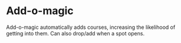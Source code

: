 Add-o-magic
===========

Add-o-magic automatically adds courses, increasing the likelihood of getting into them. Can also drop/add when a spot opens.
